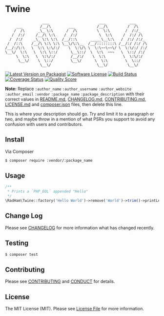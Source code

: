 # Twine

                     ___                       ___           ___     
         ___        /__/\        ___          /__/\         /  /\    
        /  /\      _\_ \:\      /  /\         \  \:\       /  /:/_   
       /  /:/     /__/\ \:\    /  /:/          \  \:\     /  /:/ /\  
      /  /:/     _\_ \:\ \:\  /__/::\      _____\__\:\   /  /:/ /:/_ 
     /  /::\    /__/\ \:\ \:\ \__\/\:\__  /__/::::::::\ /__/:/ /:/ /\
    /__/:/\:\   \  \:\ \:\/:/    \  \:\/\ \  \:\~~\~~\/ \  \:\/:/ /:/
    \__\/  \:\   \  \:\ \::/      \__\::/  \  \:\  ~~~   \  \::/ /:/ 
         \  \:\   \  \:\/:/       /__/:/    \  \:\        \  \:\/:/  
          \__\/    \  \::/        \__\/      \  \:\        \  \::/   
                    \__\/                     \__\/         \__\/    

[![Latest Version on Packagist][ico-version]][link-packagist]
[![Software License][ico-license]](LICENSE.md)
[![Build Status][ico-travis]][link-travis]
[![Coverage Status][ico-scrutinizer]][link-scrutinizer]
[![Quality Score][ico-code-quality]][link-code-quality]

**Note:** Replace ```:author_name``` ```:author_username``` ```:author_website``` ```:author_email``` ```:vendor``` ```:package_name``` ```:package_description``` with their correct values in [README.md](README.md), [CHANGELOG.md](CHANGELOG.md), [CONTRIBUTING.md](CONTRIBUTING.md), [LICENSE.md](LICENSE.md) and [composer.json](composer.json) files, then delete this line.

This is where your description should go. Try and limit it to a paragraph or two, and maybe throw in a mention of what
PSRs you support to avoid any confusion with users and contributors.

## Install

Via Composer

``` bash
$ composer require :vendor/:package_name
```

## Usage

``` php
/**
 * Prints a `PHP_EOL` appended "Hello"
 */
\RadHam\Twine::factory('Hello World')->remove('World')->trim()->printLn();
```

## Change Log

Please see [CHANGELOG](CHANGELOG.md) for more information what has changed recently.

## Testing

``` bash
$ composer test
```

## Contributing

Please see [CONTRIBUTING](CONTRIBUTING.md) and [CONDUCT](CONDUCT.md) for details.

## License

The MIT License (MIT). Please see [License File](LICENSE.md) for more information.

[ico-version]: https://img.shields.io/packagist/v/:vendor/:package_name.svg?style=flat-square
[ico-license]: https://img.shields.io/badge/license-MIT-brightgreen.svg?style=flat-square
[ico-travis]: https://img.shields.io/travis/:vendor/:package_name/master.svg?style=flat-square
[ico-scrutinizer]: https://img.shields.io/scrutinizer/coverage/g/:vendor/:package_name.svg?style=flat-square
[ico-code-quality]: https://img.shields.io/scrutinizer/g/:vendor/:package_name.svg?style=flat-square

[link-packagist]: https://packagist.org/packages/:vendor/:package_name
[link-travis]: https://travis-ci.org/:vendor/:package_name
[link-scrutinizer]: https://scrutinizer-ci.com/g/:vendor/:package_name/code-structure
[link-code-quality]: https://scrutinizer-ci.com/g/:vendor/:package_name
[link-downloads]: https://packagist.org/packages/:vendor/:package_name
[link-author]: https://github.com/:author_username
[link-contributors]: ../../contributors

